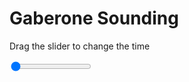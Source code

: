 <h1>Gaberone Sounding</h1>
<p>Drag the slider to change the time</p>

<div class="slidecontainer">
<input oninput='setImage(this)' class="slider" type="range" min="0" max="5" value="0" step="1" />
<img id='img'/>
</div>

<script>
var img = document.getElementById('img');
var img_array = ['/assets/images/skwt/skd_gaberone_wrfout_d01_2020-07-12_12:00:00.png',
'/assets/images/skwt/skd_gaberone_wrfout_d01_2020-07-12_18:00:00.png',
'/assets/images/skwt/skd_gaberone_wrfout_d01_2020-07-13_00:00:00.png',
'/assets/images/skwt/skd_gaberone_wrfout_d01_2020-07-13_06:00:00.png',
'/assets/images/skwt/skd_gaberone_wrfout_d01_2020-07-13_12:00:00.png',];
function setImage(obj)
{
        var value = obj.value;
        img.src = img_array[value];

}
</script>
